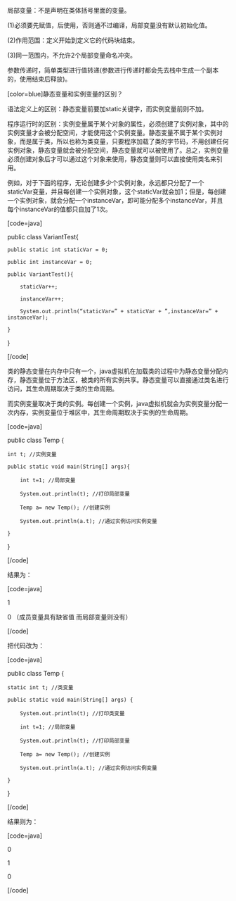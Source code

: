 局部变量：不是声明在类体括号里面的变量。
(1)必须要先赋值，后使用，否则通不过编译，局部变量没有默认初始化值。
(2)作用范围：定义开始到定义它的代码块结束。
(3)同一范围内，不允许2个局部变量命名冲突。
参数传递时，简单类型进行值转递(参数进行传递时都会先去栈中生成一个副本的，使用结束后释放)。
[color=blue]静态变量和实例变量的区别？
语法定义上的区别：静态变量前要加static关键字，而实例变量前则不加。
程序运行时的区别：实例变量属于某个对象的属性，必须创建了实例对象，其中的实例变量才会被分配空间，才能使用这个实例变量。静态变量不属于某个实例对象，而是属于类，所以也称为类变量，只要程序加载了类的字节码，不用创建任何实例对象，静态变量就会被分配空间，静态变量就可以被使用了。总之，实例变量必须创建对象后才可以通过这个对象来使用，静态变量则可以直接使用类名来引用。
例如，对于下面的程序，无论创建多少个实例对象，永远都只分配了一个staticVar变量，并且每创建一个实例对象，这个staticVar就会加1；但是，每创建一个实例对象，就会分配一个instanceVar，即可能分配多个instanceVar，并且每个instanceVar的值都只自加了1次。
[code=java]
public class VariantTest{
	public static int staticVar = 0; 
	public int instanceVar = 0; 
	public VariantTest(){
		staticVar++;
		instanceVar++;
		System.out.println(“staticVar=” + staticVar + ”,instanceVar=” + instanceVar);
	}
}
[/code]
类的静态变量在内存中只有一个，java虚拟机在加载类的过程中为静态变量分配内存，静态变量位于方法区，被类的所有实例共享。静态变量可以直接通过类名进行访问，其生命周期取决于类的生命周期。
而实例变量取决于类的实例。每创建一个实例，java虚拟机就会为实例变量分配一次内存，实例变量位于堆区中，其生命周期取决于实例的生命周期。
[code=java]
public class Temp {  
	int t; //实例变量  
	public static void main(String[] args){  
		int t=1; //局部变量  
		System.out.println(t); //打印局部变量  
		Temp a= new Temp(); //创建实例  
		System.out.println(a.t); //通过实例访问实例变量  
	}  
} 
[/code]
结果为：
[code=java]
1
0 （成员变量具有缺省值 而局部变量则没有）
[/code]
把代码改为：
[code=java]
public class Temp {  
	static int t; //类变量  
	public static void main(String[] args) {  
		System.out.println(t); //打印类变量  
		int t=1; //局部变量  
		System.out.println(t); //打印局部变量  
		Temp a= new Temp(); //创建实例  
		System.out.println(a.t); //通过实例访问实例变量  
	}  
} 
[/code]
结果则为：
[code=java]
0
1
0
[/code]